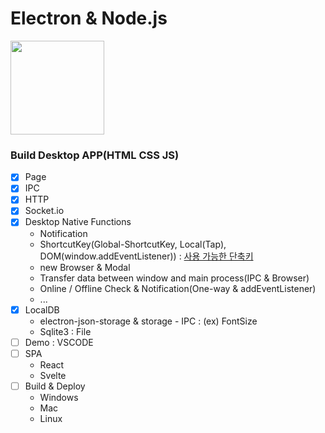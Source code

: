 # Electron & Node.js

<p align="center;">
  <img src="https://avatars3.githubusercontent.com/u/13409222?s=200&v=4" width="150px" >
</p>

### Build Desktop APP(HTML CSS JS)

- [x] Page
- [x] IPC
- [x] HTTP
- [x] Socket.io
- [x] Desktop Native Functions
  - Notification
  - ShortcutKey(Global-ShortcutKey, Local(Tap), DOM(window.addEventListener)) : [사용 가능한 단축키](https://www.electronjs.org/docs/all#%EC%82%AC%EC%9A%A9-%EA%B0%80%EB%8A%A5%ED%95%9C-%ED%98%BC%ED%95%A9%ED%82%A4)
  - new Browser & Modal
  - Transfer data between window and main process(IPC & Browser)
  - Online / Offline Check & Notification(One-way & addEventListener)
  - ...
- [x] LocalDB
  - electron-json-storage & storage - IPC : (ex) FontSize
  - Sqlite3 : File
- [ ] Demo : VSCODE
- [ ] SPA
  - React
  - Svelte
- [ ] Build & Deploy
  - Windows
  - Mac
  - Linux
